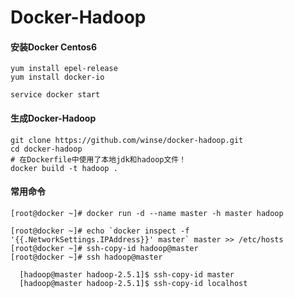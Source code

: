 Docker-Hadoop
=============

#### 安装Docker Centos6

```
yum install epel-release
yum install docker-io

service docker start
```

#### 生成Docker-Hadoop

```
git clone https://github.com/winse/docker-hadoop.git
cd docker-hadoop
# 在Dockerfile中使用了本地jdk和hadoop文件！
docker build -t hadoop .
```

#### 常用命令

```
[root@docker ~]# docker run -d --name master -h master hadoop 

[root@docker ~]# echo `docker inspect -f '{{.NetworkSettings.IPAddress}}' master` master >> /etc/hosts
[root@docker ~]# ssh-copy-id hadoop@master
[root@docker ~]# ssh hadoop@master

  [hadoop@master hadoop-2.5.1]$ ssh-copy-id master
  [hadoop@master hadoop-2.5.1]$ ssh-copy-id localhost

```
